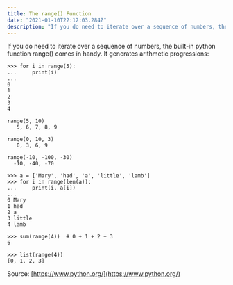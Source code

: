 ```yaml
---
title: The range() Function
date: "2021-01-10T22:12:03.284Z"
description: "If you do need to iterate over a sequence of numbers, the built-in function range() comes in handy. It generates arithmetic progressions: .."
---
```


If you do need to iterate over a sequence of numbers, the built-in python function range() comes in handy. It generates arithmetic progressions:

```
>>> for i in range(5):
...     print(i)
...
0
1
2
3
4
```

```
range(5, 10)
   5, 6, 7, 8, 9

range(0, 10, 3)
   0, 3, 6, 9

range(-10, -100, -30)
  -10, -40, -70
```

```
>>> a = ['Mary', 'had', 'a', 'little', 'lamb']
>>> for i in range(len(a)):
...     print(i, a[i])
...
0 Mary
1 had
2 a
3 little
4 lamb
```

```
>>> sum(range(4))  # 0 + 1 + 2 + 3
6
```

```
>>> list(range(4))
[0, 1, 2, 3]
```


Source: [https://www.python.org/](https://www.python.org/)
